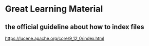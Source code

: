 # Great Learning Material

## the official guideline about how to index files

https://lucene.apache.org/core/9_12_0/index.html